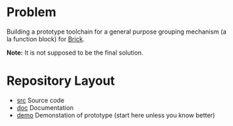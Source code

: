 # Problem

Building a prototype toolchain for a general purpose grouping mechanism (a la function block) for [Brick](http://brickschema.org).

**Note:** It is not supposed to be the final solution.

# Repository Layout

* [src](src)  Source code
* [doc](doc)  Documentation
* [demo](doc/demo.md) Demonstation of prototype (start here unless you know better)


